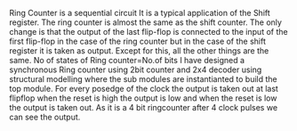 Ring Counter is a sequential circuit It is a typical application of the Shift register. The ring counter is almost the same as the shift counter. The only change is that the output of the last flip-flop is connected to the input of the first flip-flop in the case of the ring counter but in the case of the shift register it is taken as output. Except for this, all the other things are the same.
No of states of Ring counter=No.of bits 
 I have designed a synchronous Ring counter using 2bit counter and 2x4 decoder using structural modelling where the sub modules are instantianted to build the top module. 
 For every posedge of the clock the output is taken out at last flipflop when the reset is high the output is low and when the reset is low the output is taken out. As it is a 4 bit ringcounter after 4 clock pulses we can see the output.

